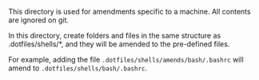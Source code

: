 This directory is used for amendments specific to a machine. All contents are ignored on git.

In this directory, create folders and files in the same structure as .dotfiles/shells/*, and they will be amended to the pre-defined files.

For example, adding the file `.dotfiles/shells/amends/bash/.bashrc` will amend to `.dotfiles/shells/bash/.bashrc`. 
